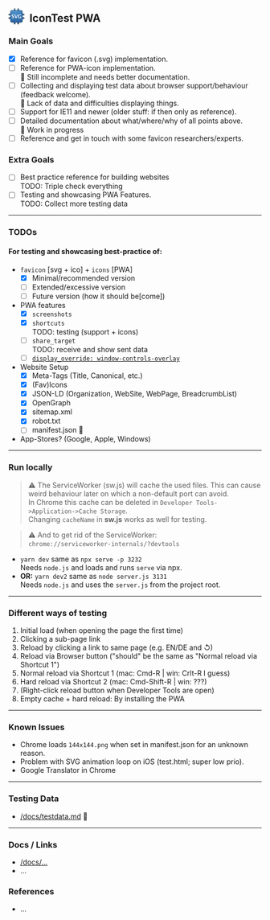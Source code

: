 ## <a href="#readme"><img valign="bottom" width="32px" height="32px" src="/favicon.svg?raw=true&sanitize=true" /></a>&nbsp; IconTest PWA

### Main Goals
- [x] Reference for favicon (.svg) implementation.
- [ ] Reference for PWA-icon implementation.  
  🚧 Still incomplete and needs better documentation.
- [ ] Collecting and displaying test data about browser support/behaviour (feedback welcome).  
  🚧️ Lack of data and difficulties displaying things.
- [ ] Support for IE11 and newer (older stuff: if then only as reference).
- [ ] Detailed documentation about what/where/why of all points above.  
  🚧️ Work in progress
- [ ] Reference and get in touch with some favicon researchers/experts.

### Extra Goals
- [ ] Best practice reference for building websites  
  TODO: Triple check everything
- [ ] Testing and showcasing PWA Features.  
  TODO: Collect more testing data

-----

### TODOs
#### For testing and showcasing best-practice of:
- `favicon` [svg + ico] + `icons` [PWA]
  - [x] Minimal/recommended version
  - [ ] Extended/excessive version
  - [ ] Future version (how it should be[come])
- PWA features
  - [x] `screenshots`  
  - [x] `shortcuts`  
    TODO: testing (support + icons)
  - [ ] `share_target`  
    TODO: receive and show sent data
  - [ ] [`display_override: window-controls-overlay`](https://web.dev/window-controls-overlay/)
- Website Setup
  - [x] Meta-Tags (Title, Canonical, etc.)
  - [x] (Fav)Icons
  - [x] JSON-LD (Organization, WebSite, WebPage, BreadcrumbList)
  - [x] OpenGraph
  - [x] sitemap.xml
  - [x] robot.txt
  - [ ] manifest.json 🚧
- App-Stores? (Google, Apple, Windows)

-----

### Run locally

> ⚠️ The ServiceWorker (sw.js) will cache the used files. This can cause weird behaviour later on which a non-default port can avoid.   
> In Chrome this cache can be deleted in `Developer Tools->Application->Cache Storage`.  
> Changing `cacheName` in **sw.js** works as well for testing.

> ⚠️ And to get rid of the ServiceWorker:  
> `chrome://serviceworker-internals/?devtools`

- `yarn dev` same as `npx serve -p 3232`  
  Needs `node.js` and loads and runs `serve` via npx.
- **OR:** `yarn dev2` same as `node server.js 3131`  
  Needs `node.js` and uses the `server.js` from the project root.

-----

### Different ways of testing
1. Initial load (when opening the page the first time)
1. Clicking a sub-page link
1. Reload by clicking a link to same page (e.g. EN/DE and ↺)
1. Reload via Browser button ("should" be the same as "Normal reload via Shortcut 1")
1. Normal reload via Shortcut 1 (mac: Cmd-R | win: Crlt-R I guess)
1. Hard reload via Shortcut 2 (mac: Cmd-Shift-R | win: ???)
1. (Right-click reload button when Developer Tools are open)
1. Empty cache + hard reload: By installing the PWA

-----

### Known Issues

- Chrome loads `144x144.png` when set in manifest.json for an unknown reason. 
- Problem with SVG animation loop on iOS (test.html; super low prio). 
- Google Translator in Chrome

-----

### Testing Data
- [/docs/testdata.md](docs/testdata.md) 🚧

-----

### Docs / Links

- [/docs/...](docs#readme)
- ...


### References

- ...


